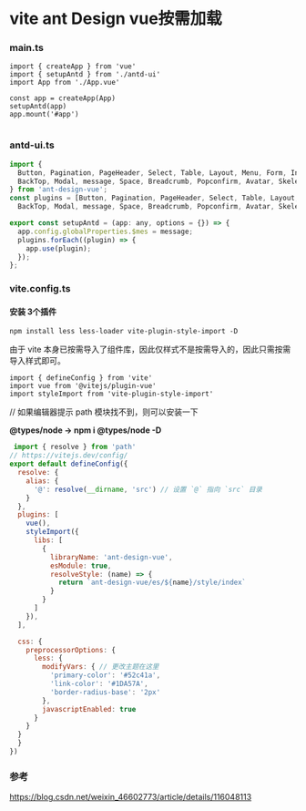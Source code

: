 # vite ant Design vue按需加载



### main.ts

```
import { createApp } from 'vue'
import { setupAntd } from './antd-ui'
import App from './App.vue'

const app = createApp(App)
setupAntd(app)
app.mount('#app')


```

### antd-ui.ts

```js
import {
  Button, Pagination, PageHeader, Select, Table, Layout, Menu, Form, Input, Spin,
  BackTop, Modal, message, Space, Breadcrumb, Popconfirm, Avatar, Skeleton
} from 'ant-design-vue';
const plugins = [Button, Pagination, PageHeader, Select, Table, Layout, Menu, Form, Input, Spin,
  BackTop, Modal, message, Space, Breadcrumb, Popconfirm, Avatar, Skeleton];

export const setupAntd = (app: any, options = {}) => {
  app.config.globalProperties.$mes = message;
  plugins.forEach((plugin) => {
    app.use(plugin);
  });
};
```

### vite.config.ts
#### 安装 3个插件

```
npm install less less-loader vite-plugin-style-import -D
```


由于 vite 本身已按需导入了组件库，因此仅样式不是按需导入的，因此只需按需导入样式即可。

```
import { defineConfig } from 'vite'
import vue from '@vitejs/plugin-vue'
import styleImport from 'vite-plugin-style-import'
```

// 如果编辑器提示 path 模块找不到，则可以安装一下

 **@types/node -> npm i @types/node -D**

```js
 import { resolve } from 'path'
// https://vitejs.dev/config/
export default defineConfig({
  resolve: {
    alias: {
      '@': resolve(__dirname, 'src') // 设置 `@` 指向 `src` 目录
    }
  },
  plugins: [
    vue(),
    styleImport({
      libs: [
        {
          libraryName: 'ant-design-vue',
          esModule: true,
          resolveStyle: (name) => {
            return `ant-design-vue/es/${name}/style/index`
          }
        }
      ]
    }),
  ],

  css: {
    preprocessorOptions: {
      less: {
        modifyVars: { // 更改主题在这里
          'primary-color': '#52c41a',
          'link-color': '#1DA57A',
          'border-radius-base': '2px'
        },
        javascriptEnabled: true
      }
    }
  }
  }
})
```

### 参考

https://blog.csdn.net/weixin_46602773/article/details/116048113